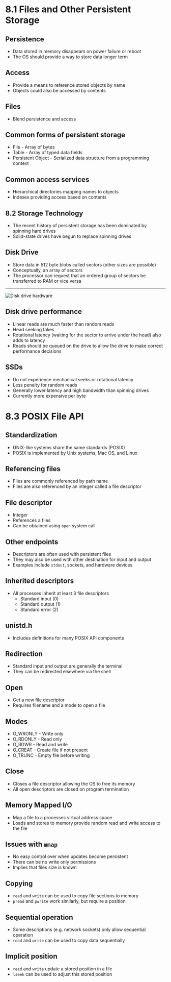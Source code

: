8.1 Files and Other Persistent Storage
======================================

Persistence
-----------

- Data stored in memory disappears on power failure or reboot
- The OS should provide a way to store data longer term

Access
------

- Provide a means to reference stored objects by name
- Objects could also be accessed by contents

Files
-----

- Blend persistence and access

Common forms of persistent storage
----------------------------------

- File - Array of bytes
- Table - Array of typed data fields
- Persistent Object - Serialized data structure from a programming context

Common access services
----------------------

- Hierarchical directories mapping names to objects
- Indexes providing access based on contents

8.2 Storage Technology
----------------------

- The recent history of persistent storage has been dominated by spinning hard drives
- Solid-state drives have begun to replace spinning drives

Disk Drive
----------

- Store data in 512 byte blobs called sectors (other sizes are possible)
- Conceptually, an array of sectors
- The processor can request that an ordered group of sectors be transferred to RAM or vice versa

---

![Disk drive hardware](https://upload.wikimedia.org/wikipedia/commons/thumb/f/f8/Laptop-hard-drive-exposed.jpg/627px-Laptop-hard-drive-exposed.jpg)

Disk drive performance
----------------------

- Linear reads are much faster than random reads
- Head seeking takes
- Rotational latency (waiting for the sector to arrive under the head) also adds to latency
- Reads should be queued on the drive to allow the drive to make correct performance decisions

SSDs
----

- Do not experience mechanical seeks or rotational latency
- Less penalty for random reads
- Generally lower latency and high bandwidth than spinning drives
- Currently more expensive per byte

8.3 POSIX File API
==================

Standardization
---------------

- UNIX-like systems share the same standards (POSIX)
- POSIX is implemented by Unix systems, Mac OS, and Linux

Referencing files
-----------------

- Files are commonly referenced by path name
- Files are also referenced by an integer called a file descriptor

File descriptor
---------------

- Integer
- References a files
- Can be obtained using `open` system call

Other endpoints
---------------

- Descriptors are often used with persistent files
- They may also be used with other destination for input and output
- Examples include `stdout`, sockets, and hardware devices

Inherited descriptors
---------------------

- All processes inherit at least 3 file descriptors
    - Standard input (0)
    - Standard output (1)
    - Standard error (2)

unistd.h
--------

- Includes definitions for many POSIX API components

Redirection
-----------

- Standard input and output are generally the terminal
- They can be redirected elsewhere via the shell

Open
----

- Get a new file descriptor
- Requires filename and a mode to open a file

Modes
-----

- O_WRONLY - Write only
- O_RDONLY - Read only
- O_RDWR - Read and write
- O_CREAT - Create file if not present
- O_TRUNC - Empty file before writing

Close
-----

- Closes a file descriptor allowing the OS to free its memory
- All open descriptors are closed on program termination

Memory Mapped I/O
-----------------

- Map a file to a processes virtual address space
- Loads and stores to memory provide random read and write access to the file

Issues with `mmap`
------------------

- No easy control over when updates become persistent
- There can be no write only permissions
- Implies that files size is known

Copying
-------

- `read` and `write` can be used to copy file sections to memory
- `pread` and `pwrite` work similarly, but require a position

Sequential operation
--------------------

- Some descriptions (e.g. network sockets) only allow sequential operation
- `read` and `write` can be used to copy data sequentially

Implicit position
-----------------

- `read` and `write` update a stored position in a file
- `lseek` can be used to adjust this stored position
